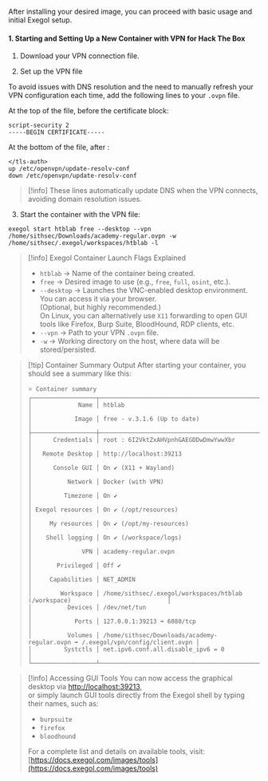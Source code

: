 
After installing your desired image, you can proceed with basic usage and initial Exegol setup.


#### 1. Starting and Setting Up a New Container with VPN for Hack The Box


1. Download your VPN connection file.

2. Set up the VPN file

To avoid issues with DNS resolution and the need to manually refresh your VPN configuration each time, add the following lines to your `.ovpn` file.

At the top of the file, before the certificate block:

```
script-security 2
-----BEGIN CERTIFICATE-----
```

At the bottom of the file, after </tls-auth>:

```
</tls-auth>
up /etc/openvpn/update-resolv-conf
down /etc/openvpn/update-resolv-conf
```


> [!info]
> These lines automatically update DNS when the VPN connects, avoiding domain resolution issues.


3. Start the container with the VPN file:

```shell
exegol start htblab free --desktop --vpn /home/sithsec/Downloads/academy-regular.ovpn -w /home/sithsec/.exegol/workspaces/htblab -l
```


> [!info] Exegol Container Launch Flags Explained
> - `htblab` → Name of the container being created.
> - `free` → Desired image to use (e.g., `free`, `full`, `osint`, etc.).
> - `--desktop` → Launches the VNC-enabled desktop environment.  
>   You can access it via your browser.  
>   (Optional, but highly recommended.)  
>   On Linux, you can alternatively use `X11` forwarding to open GUI tools like Firefox, Burp Suite, BloodHound, RDP clients, etc.
> - `--vpn` → Path to your VPN `.ovpn` file.
> - `-w` → Working directory on the host, where data will be stored/persisted.


> [!tip] Container Summary Output
> After starting your container, you should see a summary like this:
>
> ```shell
> ⭐ Container summary                                                                                 
> ┌──────────────────┬────────────────────────────────────────────────────────────────────────────────┐
> │             Name │ htblab                                                                         │
> │            Image │ free - v.3.1.6 (Up to date)                                                    │
> ├──────────────────┼────────────────────────────────────────────────────────────────────────────────┤
> │      Credentials │ root : 6I2VktZxAHVpnhGAEGDDwDmwYwwXbr                                          │
> │   Remote Desktop │ http://localhost:39213                                                         │
> │      Console GUI │ On ✔ (X11 + Wayland)                                                           │
> │          Network │ Docker (with VPN)                                                              │
> │         Timezone │ On ✔                                                                           │
> │ Exegol resources │ On ✔ (/opt/resources)                                                          │
> │     My resources │ On ✔ (/opt/my-resources)                                                       │
> │    Shell logging │ On ✔ (/workspace/logs)                                                         │
> │              VPN │ academy-regular.ovpn                                                           │
> │       Privileged │ Off ✔                                                                          │
> │     Capabilities │ NET_ADMIN                                                                      │
> │        Workspace │ /home/sithsec/.exegol/workspaces/htblab (/workspace)                           │
> │          Devices │ /dev/net/tun                                                                   │
> │            Ports │ 127.0.0.1:39213 ➡ 6080/tcp                                                     │
> │          Volumes │ /home/sithsec/Downloads/academy-regular.ovpn ➡ /.exegol/vpn/config/client.ovpn │
> │         Systctls │ net.ipv6.conf.all.disable_ipv6 = 0                                             │
> └──────────────────┴────────────────────────────────────────────────────────────────────────────────┘
> ```



> [!info] Accessing GUI Tools
> You can now access the graphical desktop via [http://localhost:39213](http://localhost:39213),  
> or simply launch GUI tools directly from the Exegol shell by typing their names, such as:
>
> - `burpsuite`
> - `firefox`
> - `bloodhound`
>
> For a complete list and details on available tools, visit:  
> [https://docs.exegol.com/images/tools](https://docs.exegol.com/images/tools)
